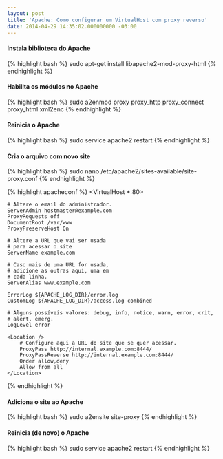 ```yaml
---
layout: post
title: 'Apache: Como configurar um VirtualHost com proxy reverso'
date: 2014-04-29 14:35:02.000000000 -03:00
---
```

#### Instala biblioteca do Apache

{% highlight bash %}
sudo apt-get install libapache2-mod-proxy-html
{% endhighlight %}

#### Habilita os módulos no Apache

{% highlight bash %}
sudo a2enmod proxy proxy_http proxy_connect proxy_html xml2enc
{% endhighlight %}

#### Reinicia o Apache

{% highlight bash %}
sudo service apache2 restart
{% endhighlight %}

#### Cria o arquivo com novo site

{% highlight bash %}
sudo nano /etc/apache2/sites-available/site-proxy.conf
{% endhighlight %}

{% highlight apacheconf %}
<VirtualHost *:80>

    # Altere o email do administrador.
    ServerAdmin hostmaster@example.com
    ProxyRequests off
    DocumentRoot /var/www
    ProxyPreserveHost On

    # Altere a URL que vai ser usada
    # para acessar o site
    ServerName example.com

    # Caso mais de uma URL for usada,
    # adicione as outras aqui, uma em
    # cada linha.
    ServerAlias www.example.com

    ErrorLog ${APACHE_LOG_DIR}/error.log
    CustomLog ${APACHE_LOG_DIR}/access.log combined

    # Alguns possíveis valores: debug, info, notice, warn, error, crit,
    # alert, emerg.
    LogLevel error

    <Location />
        # Configure aqui a URL do site que se quer acessar.
        ProxyPass http://internal.example.com:8444/
        ProxyPassReverse http://internal.example.com:8444/
        Order allow,deny
        Allow from all
    </Location>
</VirtualHost>
{% endhighlight %}

#### Adiciona o site ao Apache

{% highlight bash %}
sudo a2ensite site-proxy
{% endhighlight %}

#### Reinicia (de novo) o Apache

{% highlight bash %}
sudo service apache2 restart
{% endhighlight %}
